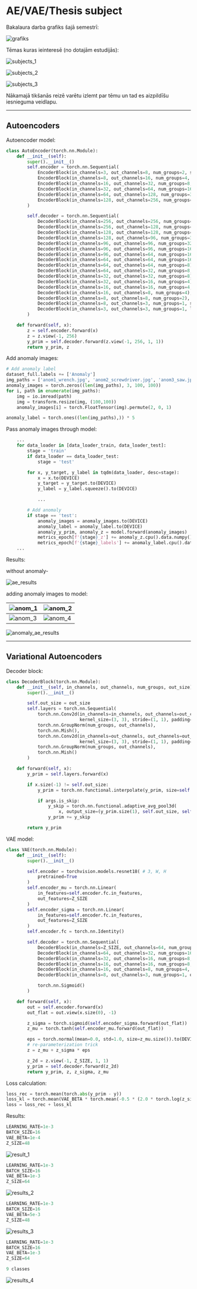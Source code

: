 # AE/VAE/Thesis subject

Bakalaura darba grafiks šajā semestrī:

![grafiks](images/bakalaura_grafiks.png)

Tēmas kuras ieinteresē (no dotajām estudijās):

![subjects_1](images/temas_1.png)

![subjects_2](images/temas_2.png)

![subjects_3](images/temas_3.png)

Nākamajā tikšanās reizē varētu izlemt par tēmu un tad es aizpildīšu iesnieguma veidlapu.

___

## Autoencoders

Autoencoder model:

```python
class AutoEncoder(torch.nn.Module):
    def __init__(self):
        super().__init__()
        self.encoder = torch.nn.Sequential(
            EncoderBlock(in_channels=3, out_channels=8, num_groups=2, size=64),
            EncoderBlock(in_channels=8, out_channels=16, num_groups=4, size=32),
            EncoderBlock(in_channels=16, out_channels=32, num_groups=8, size=16),
            EncoderBlock(in_channels=32, out_channels=64, num_groups=16, size=4),
            EncoderBlock(in_channels=64, out_channels=128, num_groups=32, size=2),
            EncoderBlock(in_channels=128, out_channels=256, num_groups=64, size=1, lastblock=True)
        )

        self.decoder = torch.nn.Sequential(
            DecoderBlock(in_channels=256, out_channels=256, num_groups=64, size=2),
            DecoderBlock(in_channels=256, out_channels=128, num_groups=64),
            DecoderBlock(in_channels=128, out_channels=128, num_groups=16),
            DecoderBlock(in_channels=128, out_channels=96, num_groups=32, size=4),
            DecoderBlock(in_channels=96, out_channels=96, num_groups=32),
            DecoderBlock(in_channels=96, out_channels=96, num_groups=16),
            DecoderBlock(in_channels=96, out_channels=64, num_groups=16, size=16),
            DecoderBlock(in_channels=64, out_channels=64, num_groups=16),
            DecoderBlock(in_channels=64, out_channels=64, num_groups=8),
            DecoderBlock(in_channels=64, out_channels=32, num_groups=8, size=32),
            DecoderBlock(in_channels=32, out_channels=32, num_groups=8),
            DecoderBlock(in_channels=32, out_channels=16, num_groups=4),
            DecoderBlock(in_channels=16, out_channels=16, num_groups=4, size=64),
            DecoderBlock(in_channels=16, out_channels=8, num_groups=4),
            DecoderBlock(in_channels=8, out_channels=8, num_groups=2),
            DecoderBlock(in_channels=8, out_channels=3, num_groups=1, size=100),
            DecoderBlock(in_channels=3, out_channels=3, num_groups=1, lastblock=True)
        )

    def forward(self, x):
        z = self.encoder.forward(x)
        z = z.view(-1, 256)
        y_prim = self.decoder.forward(z.view(-1, 256, 1, 1))
        return y_prim, z
```

Add anomaly images:

```python
# Add anomaly label
dataset_full.labels += ['Anomaly']
img_paths = ['anom1_wrench.jpg', 'anom2_screwdriver.jpg', 'anom3_saw.jpg', 'anom4_shovel.jpg']
anomaly_images = torch.zeros((len(img_paths), 3, 100, 100))
for i, path in enumerate(img_paths):
    img = io.imread(path)
    img = transform.resize(img, (100,100))
    anomaly_images[i] = torch.FloatTensor(img).permute(2, 0, 1)

anomaly_label = torch.ones((len(img_paths),)) * 5
```

Pass anomaly images through model:

```python
    ...
    for data_loader in [data_loader_train, data_loader_test]:
        stage = 'train'
        if data_loader == data_loader_test:
            stage = 'test'

        for x, y_target, y_label in tqdm(data_loader, desc=stage):
            x = x.to(DEVICE)
            y_target = y_target.to(DEVICE)
            y_label = y_label.squeeze().to(DEVICE)

            ...

        # Add anomaly
        if stage == 'test':
            anomaly_images = anomaly_images.to(DEVICE)
            anomaly_label = anomaly_label.to(DEVICE)
            anomaly_y_prim, anomaly_z = model.forward(anomaly_images)
            metrics_epoch[f'{stage}_z'] += anomaly_z.cpu().data.numpy().tolist()
            metrics_epoch[f'{stage}_labels'] += anomaly_label.cpu().data.numpy().tolist()
    ...
```

Results:

without anomaly-

![ae_results](images/autoencoder_results.png)

adding anomaly images to model:

| ![anom_1](images/anom4_shovel.jpg)      | ![anom_2](images/anom3_saw.jpg)    |
| --------------------------------------- | ---------------------------------- |
| ![anom_3](images/anom2_screwdriver.jpg) | ![anom_4](images/anom1_wrench.jpg) |

![anomaly_ae_results](images/autoencoder_anomaly.png)

___

## Variational Autoencoders

Decoder block:

```python
class DecoderBlock(torch.nn.Module):
    def __init__(self, in_channels, out_channels, num_groups, out_size):
        super().__init__()

        self.out_size = out_size
        self.layers = torch.nn.Sequential(
            torch.nn.Conv2d(in_channels=in_channels, out_channels=out_channels,
                            kernel_size=(3, 3), stride=(1, 1), padding=1),
            torch.nn.GroupNorm(num_groups, out_channels),
            torch.nn.Mish(),
            torch.nn.Conv2d(in_channels=out_channels, out_channels=out_channels,
                            kernel_size=(3, 3), stride=(1, 1), padding=1),
            torch.nn.GroupNorm(num_groups, out_channels),
            torch.nn.Mish()
        )

    def forward(self, x):
        y_prim = self.layers.forward(x)

        if x.size(-1) != self.out_size:
            y_prim = torch.nn.functional.interpolate(y_prim, size=self.out_size)

            if args.is_skip:
                y_skip = torch.nn.functional.adaptive_avg_pool3d(
                    x, output_size=(y_prim.size(1), self.out_size, self.out_size))
                y_prim += y_skip

        return y_prim
```

VAE model:

```python
class VAE(torch.nn.Module):
    def __init__(self):
        super().__init__()

        self.encoder = torchvision.models.resnet18( # 3, W, H
            pretrained=True
        )
        self.encoder_mu = torch.nn.Linear(
            in_features=self.encoder.fc.in_features,
            out_features=Z_SIZE
        )
        self.encoder_sigma = torch.nn.Linear(
            in_features=self.encoder.fc.in_features,
            out_features=Z_SIZE
        )
        self.encoder.fc = torch.nn.Identity()

        self.decoder = torch.nn.Sequential(
            DecoderBlock(in_channels=Z_SIZE, out_channels=64, num_groups=16, out_size=1),
            DecoderBlock(in_channels=64, out_channels=32, num_groups=16, out_size=2),
            DecoderBlock(in_channels=32, out_channels=16, num_groups=8, out_size=4),
            DecoderBlock(in_channels=16, out_channels=16, num_groups=8, out_size=8),
            DecoderBlock(in_channels=16, out_channels=8, num_groups=4, out_size=16),
            DecoderBlock(in_channels=8, out_channels=3, num_groups=1, out_size=32),

            torch.nn.Sigmoid()
        )

    def forward(self, x):
        out = self.encoder.forward(x)
        out_flat = out.view(x.size(0), -1)

        z_sigma = torch.sigmoid(self.encoder_sigma.forward(out_flat))
        z_mu = torch.tanh(self.encoder_mu.forward(out_flat))

        eps = torch.normal(mean=0.0, std=1.0, size=z_mu.size()).to(DEVICE)
        # re-parameterization trick
        z = z_mu + z_sigma * eps

        z_2d = z.view(-1, Z_SIZE, 1, 1)
        y_prim = self.decoder.forward(z_2d)
        return y_prim, z, z_sigma, z_mu
```

Loss calculation:

```python
loss_rec = torch.mean(torch.abs(y_prim - y))
loss_kl = torch.mean(VAE_BETA * torch.mean(-0.5 * (2.0 * torch.log(z_sigma + 1e-8) - z_sigma**2 - z_mu**2 + 1), dim=0))
loss = loss_rec + loss_kl
```

Results:

```python
LEARNING_RATE=1e-3
BATCH_SIZE=16
VAE_BETA=1e-4
Z_SIZE=48
```

![result_1](images/vae__e-4_z48_b16.png)

```python
LEARNING_RATE=1e-3
BATCH_SIZE=16
VAE_BETA=1e-3
Z_SIZE=64
```

![results_2](images/vae__e-3_z64_b16.png)

```python
LEARNING_RATE=1e-3
BATCH_SIZE=16
VAE_BETA=5e-3
Z_SIZE=48
```

![results_3](images/vae__5e-3_z48_b16.png)

```python
LEARNING_RATE=1e-3
BATCH_SIZE=16
VAE_BETA=1e-3
Z_SIZE=64

9 classes
```

![results_4](images/vae__e-3_z64_b16_9classes.png)

